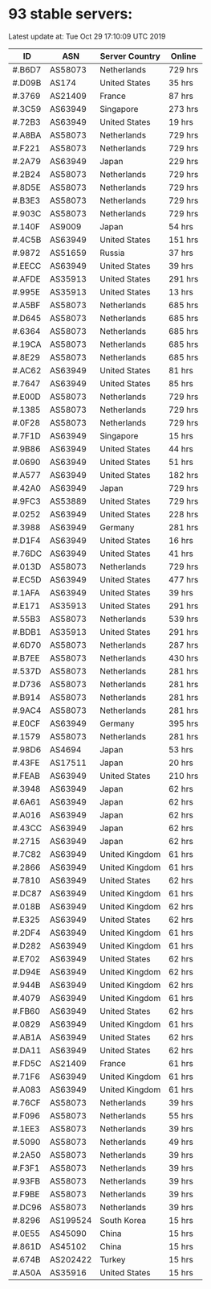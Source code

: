 # 93 stable servers:

Latest update at: Tue Oct 29 17:10:09 UTC 2019

| ID | ASN | Server Country | Online |
| -- | --- | -------------- | ------ |
| #.B6D7 | AS58073 | Netherlands | 729 hrs |
| #.D09B | AS174 | United States | 35 hrs |
| #.3769 | AS21409 | France | 87 hrs |
| #.3C59 | AS63949 | Singapore | 273 hrs |
| #.72B3 | AS63949 | United States | 19 hrs |
| #.A8BA | AS58073 | Netherlands | 729 hrs |
| #.F221 | AS58073 | Netherlands | 729 hrs |
| #.2A79 | AS63949 | Japan | 229 hrs |
| #.2B24 | AS58073 | Netherlands | 729 hrs |
| #.8D5E | AS58073 | Netherlands | 729 hrs |
| #.B3E3 | AS58073 | Netherlands | 729 hrs |
| #.903C | AS58073 | Netherlands | 729 hrs |
| #.140F | AS9009 | Japan | 54 hrs |
| #.4C5B | AS63949 | United States | 151 hrs |
| #.9872 | AS51659 | Russia | 37 hrs |
| #.EECC | AS63949 | United States | 39 hrs |
| #.AFDE | AS35913 | United States | 291 hrs |
| #.995E | AS35913 | United States | 13 hrs |
| #.A5BF | AS58073 | Netherlands | 685 hrs |
| #.D645 | AS58073 | Netherlands | 685 hrs |
| #.6364 | AS58073 | Netherlands | 685 hrs |
| #.19CA | AS58073 | Netherlands | 685 hrs |
| #.8E29 | AS58073 | Netherlands | 685 hrs |
| #.AC62 | AS63949 | United States | 81 hrs |
| #.7647 | AS63949 | United States | 85 hrs |
| #.E00D | AS58073 | Netherlands | 729 hrs |
| #.1385 | AS58073 | Netherlands | 729 hrs |
| #.0F28 | AS58073 | Netherlands | 729 hrs |
| #.7F1D | AS63949 | Singapore | 15 hrs |
| #.9B86 | AS63949 | United States | 44 hrs |
| #.0690 | AS63949 | United States | 51 hrs |
| #.A577 | AS63949 | United States | 182 hrs |
| #.42A0 | AS63949 | Japan | 729 hrs |
| #.9FC3 | AS53889 | United States | 729 hrs |
| #.0252 | AS63949 | United States | 228 hrs |
| #.3988 | AS63949 | Germany | 281 hrs |
| #.D1F4 | AS63949 | United States | 16 hrs |
| #.76DC | AS63949 | United States | 41 hrs |
| #.013D | AS58073 | Netherlands | 729 hrs |
| #.EC5D | AS63949 | United States | 477 hrs |
| #.1AFA | AS63949 | United States | 39 hrs |
| #.E171 | AS35913 | United States | 291 hrs |
| #.55B3 | AS58073 | Netherlands | 539 hrs |
| #.BDB1 | AS35913 | United States | 291 hrs |
| #.6D70 | AS58073 | Netherlands | 287 hrs |
| #.B7EE | AS58073 | Netherlands | 430 hrs |
| #.537D | AS58073 | Netherlands | 281 hrs |
| #.D736 | AS58073 | Netherlands | 281 hrs |
| #.B914 | AS58073 | Netherlands | 281 hrs |
| #.9AC4 | AS58073 | Netherlands | 281 hrs |
| #.E0CF | AS63949 | Germany | 395 hrs |
| #.1579 | AS58073 | Netherlands | 281 hrs |
| #.98D6 | AS4694 | Japan | 53 hrs |
| #.43FE | AS17511 | Japan | 20 hrs |
| #.FEAB | AS63949 | United States | 210 hrs |
| #.3948 | AS63949 | Japan | 62 hrs |
| #.6A61 | AS63949 | Japan | 62 hrs |
| #.A016 | AS63949 | Japan | 62 hrs |
| #.43CC | AS63949 | Japan | 62 hrs |
| #.2715 | AS63949 | Japan | 62 hrs |
| #.7C82 | AS63949 | United Kingdom | 61 hrs |
| #.2866 | AS63949 | United Kingdom | 61 hrs |
| #.7810 | AS63949 | United States | 62 hrs |
| #.DC87 | AS63949 | United Kingdom | 61 hrs |
| #.018B | AS63949 | United Kingdom | 62 hrs |
| #.E325 | AS63949 | United States | 62 hrs |
| #.2DF4 | AS63949 | United Kingdom | 61 hrs |
| #.D282 | AS63949 | United Kingdom | 61 hrs |
| #.E702 | AS63949 | United States | 62 hrs |
| #.D94E | AS63949 | United Kingdom | 62 hrs |
| #.944B | AS63949 | United Kingdom | 62 hrs |
| #.4079 | AS63949 | United Kingdom | 61 hrs |
| #.FB60 | AS63949 | United States | 62 hrs |
| #.0829 | AS63949 | United Kingdom | 61 hrs |
| #.AB1A | AS63949 | United States | 62 hrs |
| #.DA11 | AS63949 | United States | 62 hrs |
| #.FD5C | AS21409 | France | 61 hrs |
| #.71F6 | AS63949 | United Kingdom | 61 hrs |
| #.A083 | AS63949 | United Kingdom | 61 hrs |
| #.76CF | AS58073 | Netherlands | 39 hrs |
| #.F096 | AS58073 | Netherlands | 55 hrs |
| #.1EE3 | AS58073 | Netherlands | 39 hrs |
| #.5090 | AS58073 | Netherlands | 49 hrs |
| #.2A50 | AS58073 | Netherlands | 39 hrs |
| #.F3F1 | AS58073 | Netherlands | 39 hrs |
| #.93FB | AS58073 | Netherlands | 39 hrs |
| #.F9BE | AS58073 | Netherlands | 39 hrs |
| #.DC96 | AS58073 | Netherlands | 39 hrs |
| #.8296 | AS199524 | South Korea | 15 hrs |
| #.0E55 | AS45090 | China | 15 hrs |
| #.861D | AS45102 | China | 15 hrs |
| #.674B | AS202422 | Turkey | 15 hrs |
| #.A50A | AS35916 | United States | 15 hrs |

